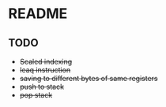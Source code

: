 # README

## TODO

* ~~Scaled indexing~~
* ~~leaq instruction~~
* ~~saving to different bytes of same registers~~
* ~~push to stack~~
* ~~pop stack~~